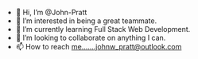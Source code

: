 - 👋 Hi, I’m @John-Pratt
- 👀 I’m interested in being a great teammate. 
- 🌱 I’m currently learning Full Stack Web Development.
- 💞️ I’m looking to collaborate on anything I can.
- 📫 How to reach me.......johnw_pratt@outlook.com

<!---
John-Pratt/John-Pratt is a ✨ special ✨ repository because its `README.md` (this file) appears on your GitHub profile.
You can click the Preview link to take a look at your changes.
--->
